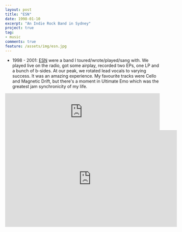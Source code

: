 ```yaml
---
layout: post
title: "ESN"
date: 1998-01-10
excerpt: "An Indie Rock Band in Sydney"
project: true
tag:
- music
comments: true
feature: /assets/img/esn.jpg
---
```


* 1998 - 2001: [ESN](https://educationallysubnormal.bandcamp.com) were a band I toured/wrote/played/sang with. We played live on the radio, got some airplay, recorded two EPs, one LP and a bunch of b-sides. At our peak, we rotated lead vocals to varying success. It was an amazing experience. My favourite tracks were Cello and Magnetic Drift, but there's a moment in Ultimate Emo which was the greatest jam synchronicity of my life.

<iframe style="border: 0; width: 100%; height: 120px;" src="https://bandcamp.com/EmbeddedPlayer/album=3024741345/size=large/bgcol=ffffff/linkcol=0687f5/tracklist=false/artwork=small/track=2800685454/transparent=true/" seamless><a href="http://educationallysubnormal.bandcamp.com/album/actual-size">Actual Size by ESN</a></iframe>

<iframe width="560" height="315" src="https://www.youtube.com/embed/videoseries?list=PL4Ymrj3fqCfkkVj5ycaluxEb522gq7Vf6" frameborder="0" allow="autoplay; encrypted-media" allowfullscreen></iframe>

